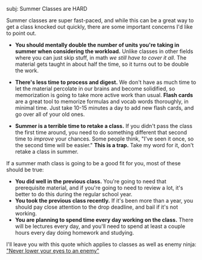 subj: Summer Classes are HARD

Summer classes are super fast-paced, and while this can be a great way to get a class knocked out quickly, there are some important concerns I'd like to point out.

- **You should mentally double the number of units you're taking in summer when considering the workload.** Unlike classes in other fields where you can just skip stuff, in math *we still have to cover it all*. The material gets taught in about half the time, so it turns out to be double the work.

- **There's less time to process and digest.** We don't have as much time to let the material percolate in our brains and become solidified, so memorization is going to take more active work than usual. **Flash cards** are a great tool to memorize formulas and vocab words thoroughly, in minimal time. Just take 10-15 minutes a day to add new flash cards, and go over all of your old ones.

- **Summer is a terrible time to retake a class.** If you didn't pass the class the first time around, you need to do something different that second time to *improve* your chances. Some people think, "I've seen it once, so the second time will be easier." **This is a trap.** Take my word for it, don't retake a class in summer.

If a summer math class is going to be a good fit for you, most of these should be true:

- **You did well in the previous class.** You're going to need that prerequisite material, and if you're going to need to review a lot, it's better to do this during the regular school year.
- **You took the previous class recently.** If it's been more than a year, you should pay close attention to the drop deadline, and bail if it's not working.
- **You are planning to spend time every day working on the class.** There will be lectures every day, and you'll need to spend at least a couple hours every day doing homework and studying.

I'll leave you with this quote which applies to classes as well as enemy ninja:
["Never lower your eyes to an enemy"](https://www.youtube.com/watch?v=rtguM2MX9zs)
